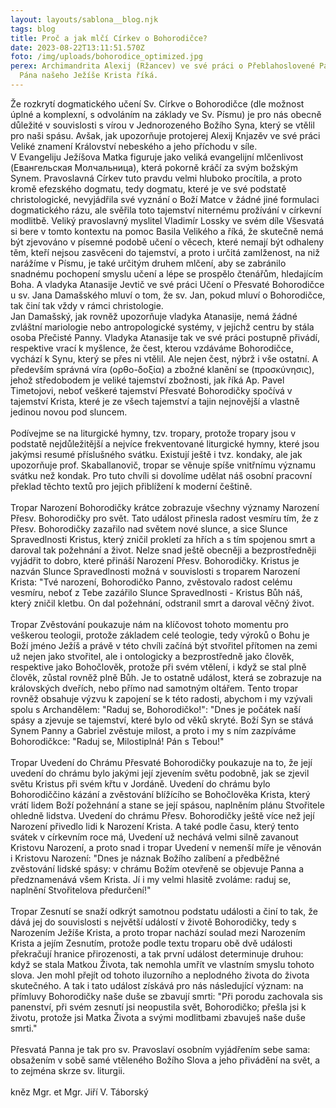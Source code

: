 ```yaml
---
layout: layouts/sablona__blog.njk
tags: blog
title: Proč a jak mlčí Církev o Bohorodičce?
date: 2023-08-22T13:11:51.570Z
foto: /img/uploads/bohorodice_optimized.jpg
perex: Archimandrita Alexij (Ržancev) ve své práci o Přeblahoslovené Panně Matce
  Pána našeho Ježíše Krista říká.
---
```



<!--StartFragment-->

Že rozkrytí dogmatického učení Sv. Církve o Bohorodičce (dle možnost úplné a komplexní, s odvoláním na základy ve Sv. Písmu) je pro nás obecně důležité v souvislosti s vírou v Jednorozeného Božího Syna, který se vtělil pro naši spásu. Avšak, jak upozorňuje protojerej Alexij Knjazěv ve své práci Veliké znamení Království nebeského a jeho příchodu v síle.\
V Evangeliju Ježíšova Matka figuruje jako veliká evangelijní mlčenlivost (Евангельская Молчальница), která pokorně kráčí za svým božským Synem. Pravoslavná Církev tuto pravdu velmi hluboko procítila, a proto kromě efezského dogmatu, tedy dogmatu, které je ve své podstatě christologické, nevyjádřila své vyznání o Boží Matce v žádné jiné formulaci dogmatického rázu, ale svěřila toto tajemství niternému prožívání v církevní modlitbě. Veliký pravoslavný myslitel Vladimír Lossky ve svém díle Všesvatá si bere v tomto kontextu na pomoc Basila Velikého a říká, že skutečně nemá být zjevováno v písemné podobě učení o věcech, které nemají být odhaleny těm, kteří nejsou zasvěceni do tajemství, a proto i určitá zamlženost, na niž narážíme v Písmu, je také určitým druhem mlčení, aby se zabránilo snadnému pochopení smyslu učení a lépe se prospělo čtenářům, hledajícím Boha. A vladyka Atanasije Jevtič ve své práci Učení o Přesvaté Bohorodičce u sv. Jana Damašského mluví o tom, že sv. Jan, pokud mluví o Bohorodičce, tak činí tak vždy v rámci christologie.\
Jan Damašský, jak rovněž upozorňuje vladyka Atanasije, nemá žádné zvláštní mariologie nebo antropologické systémy, v jejichž centru by stála osoba Přečisté Panny. Vladyka Atanasije tak ve své práci postupně přivádí, respektive vrací k myšlence, že čest, kterou vzdáváme Bohorodičce, vychází k Synu, který se přes ni vtělil. Ale nejen čest, nýbrž i vše ostatní. A především správná víra (ορθο-δοξία) a zbožné klanění se (προσκύνησις), jehož středobodem je veliké tajemství zbožnosti, jak říká Ap. Pavel Timetojovi, neboť veškeré tajemství Přesvaté Bohorodičky spočívá v tajemství Krista, které je ze všech tajemství a tajin nejnovější a vlastně jedinou novou pod sluncem.\
\
Podívejme se na liturgické hymny, tzv. tropary, protože tropary jsou v podstatě nejdůležitější a nejvíce frekventované liturgické hymny, které jsou jakýmsi resumé příslušného svátku. Existují ještě i tvz. kondaky, ale jak upozorňuje prof. Skaballanovič, tropar se věnuje spíše vnitřnímu významu svátku než kondak. Pro tuto chvíli si dovolíme udělat náš osobní pracovní překlad těchto textů pro jejich přiblížení k moderní češtině.\
\
Tropar Narození Bohorodičky krátce zobrazuje všechny významy Narození Přesv. Bohorodičky pro svět. Tato událost přinesla radost vesmíru tím, že z Přesv. Bohorodičky zazařilo nad světem nové slunce, a sice Slunce Spravedlnosti Kristus, který zničil prokletí za hřích a s tím spojenou smrt a daroval tak požehnání a život. Nelze snad ještě obecněji a bezprostředněji vyjádřit to dobro, které přináší Narození Přesv. Bohorodičky. Kristus je nazván Slunce Spravedlnosti možná v souvislosti s troparem Narození Krista: "Tvé narození, Bohorodičko Panno, zvěstovalo radost celému vesmíru, neboť z Tebe zazářilo Slunce Spravedlnosti - Kristus Bůh náš, který zničil kletbu. On dal požehnání, odstranil smrt a daroval věčný život.\
\
Tropar Zvěstování poukazuje nám na klíčovost tohoto momentu pro veškerou teologii, protože základem celé teologie, tedy výroků o Bohu je Boží jméno Ježíš a právě v této chvíli začíná být stvořitel přítomen na zemi už nejen jako stvořitel, ale i ontologicky a bezprostředně jako člověk, respektive jako Bohočlověk, protože při svém vtělení, i když se stal plně člověk, zůstal rovněž plně Bůh. Je to ostatně událost, která se zobrazuje na královských dveřích, nebo přímo nad samotným oltářem. Tento tropar rovněž obsahuje výzvu k zapojení se k této radosti, abychom i my vzývali spolu s Archandělem: "Raduj se, Bohorodičko!": "Dnes je počátek naší spásy a zjevuje se tajemství, které bylo od věků skryté. Boží Syn se stává Synem Panny a Gabriel zvěstuje milost, a proto i my s ním zazpíváme Bohorodičkce: "Raduj se, Milostiplná! Pán s Tebou!"\
\
Tropar Uvedení do Chrámu Přesvaté Bohorodičky poukazuje na to, že její uvedení do chrámu bylo jakými její zjevením světu podobně, jak se zjevil světu Kristus při svém křtu v Jordáně. Uvedení do chrámu bylo Bohorodiččino kázání a zvěstování blížícího se Bohočlověka Krista, který vrátí lidem Boží požehnání a stane se její spásou, naplněním plánu Stvořitele ohledně lidstva. Uvedení do chrámu Přesv. Bohorodičky ještě více než její Narození přivedlo lidi k Narození Krista. A také podle času, který tento svátek v církevním roce má, Uvedení už nechává velmi silně zavanout Kristovu Narození, a proto snad i tropar Uvedení v nemenší míře je věnován i Kristovu Narození: "Dnes je náznak Božího zalíbení a předběžné zvěstování lidské spásy: v chrámu Božím otevřeně se objevuje Panna a předznamenává všem Krista. Jí i my velmi hlasitě zvoláme: raduj se, naplnění Stvořitelova předurčení!"\
\
Tropar Zesnutí se snaží odkrýt samotnou podstatu události a činí to tak, že dává jej do souvislosti s největší událostí v životě Bohorodičky, tedy s Narozením Ježíše Krista, a proto tropar nachází soulad mezi Narozením Krista a jejím Zesnutím, protože podle textu troparu obě dvě události překračují hranice přirozenosti, a tak první událost determinuje druhou: když se stala Matkou Života, tak nemohla umřít ve vlastním smyslu tohoto slova. Jen mohl přejít od tohoto iluzorního a neplodného života do života skutečného. A tak i tato událost získává pro nás následující význam: na přímluvy Bohorodičky naše duše se zbavují smrti: "Při porodu zachovala sis panenství, při svém zesnutí jsi neopustila svět, Bohorodičko; přešla jsi k životu, protože jsi Matka Života a svými modlitbami zbavuješ naše duše smrti."\
\
Přesvatá Panna je tak pro sv. Pravoslaví osobním vyjádřením sebe sama: obsažením v sobě samé vtěleného Božího Slova a jeho přivádění na svět, a to zejména skrze sv. liturgii.\
\
kněz Mgr. et Mgr. Jiří V. Táborský

<!--EndFragment-->